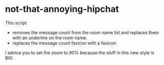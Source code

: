 # not-that-annoying-hipchat


This script

* removes the message count from the room name list and replaces them with an underline on the room name. 
* replaces the message count favicon with a favicon


I advice you to set the zoom to 90% because the stuff in this new style is BIG.
